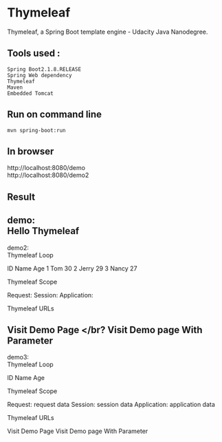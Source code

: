 # Thymeleaf
Thymeleaf, a Spring Boot template engine  - Udacity Java Nanodegree.

## Tools used :

    Spring Boot2.1.8.RELEASE
    Spring Web dependency
    Thymeleaf
    Maven
    Embedded Tomcat
    
 ## Run on command line  
 
    mvn spring-boot:run 
    
 ## In browser  
   
   http://localhost:8080/demo </br>
   http://localhost:8080/demo2
   
 ## Result 
 
demo: </br>
Hello Thymeleaf 
---------------------------------   
demo2: </br>
Thymeleaf Loop

ID 	Name 	Age
1 	Tom 	30
2 	Jerry 	29
3 	Nancy 	27

Thymeleaf Scope

Request:
Session:
Application:

Thymeleaf URLs

Visit Demo Page </br?
Visit Demo page With Parameter
---------------------------------
demo3: </br>
Thymeleaf Loop

ID 	Name 	Age

Thymeleaf Scope

Request: request data
Session: session data
Application: application data

Thymeleaf URLs

Visit Demo Page
Visit Demo page With Parameter

